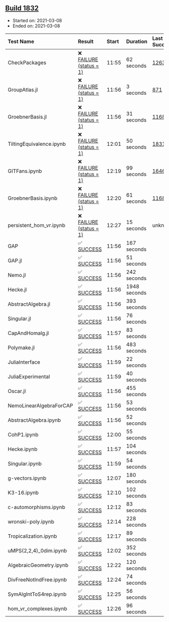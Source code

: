 ## [Build 1832](https://oscarci.mathematik.uni-kl.de/job/oscar-stable/1832/)

* Started on: 2021-03-08
* Ended on: 2021-03-08

| Test Name    | Result | Start | Duration | Last Success | First Failure |
|:-------------|:-------|:------|:---------|:-------------|:--------------|
| CheckPackages | ❌ [FAILURE (status = 1)](https://oscarci.mathematik.uni-kl.de/job/oscar-stable/1832/artifact/logs/build-1832/CheckPackages.log) | 11:55 | 62 seconds | [1263](https://oscarci.mathematik.uni-kl.de/job/oscar-stable/1263/) | [1264](https://oscarci.mathematik.uni-kl.de/job/oscar-stable/1264/) |
| GroupAtlas.jl | ❌ [FAILURE (status = 1)](https://oscarci.mathematik.uni-kl.de/job/oscar-stable/1832/artifact/logs/build-1832/GroupAtlas.jl.log) | 11:56 | 3 seconds | [871](https://oscarci.mathematik.uni-kl.de/job/oscar-stable/871/) | [872](https://oscarci.mathematik.uni-kl.de/job/oscar-stable/872/) |
| GroebnerBasis.jl | ❌ [FAILURE (status = 1)](https://oscarci.mathematik.uni-kl.de/job/oscar-stable/1832/artifact/logs/build-1832/GroebnerBasis.jl.log) | 11:56 | 31 seconds | [1168](https://oscarci.mathematik.uni-kl.de/job/oscar-stable/1168/) | [1169](https://oscarci.mathematik.uni-kl.de/job/oscar-stable/1169/) |
| TiltingEquivalence.ipynb | ❌ [FAILURE (status = 1)](https://oscarci.mathematik.uni-kl.de/job/oscar-stable/1832/artifact/logs/build-1832/TiltingEquivalence.ipynb.log) | 12:01 | 50 seconds | [1831](https://oscarci.mathematik.uni-kl.de/job/oscar-stable/1831/) | [1832](https://oscarci.mathematik.uni-kl.de/job/oscar-stable/1832/) |
| GITFans.ipynb | ❌ [FAILURE (status = 1)](https://oscarci.mathematik.uni-kl.de/job/oscar-stable/1832/artifact/logs/build-1832/GITFans.ipynb.log) | 12:19 | 99 seconds | [1646](https://oscarci.mathematik.uni-kl.de/job/oscar-stable/1646/) | [1647](https://oscarci.mathematik.uni-kl.de/job/oscar-stable/1647/) |
| GroebnerBasis.ipynb | ❌ [FAILURE (status = 1)](https://oscarci.mathematik.uni-kl.de/job/oscar-stable/1832/artifact/logs/build-1832/GroebnerBasis.ipynb.log) | 12:20 | 61 seconds | [1168](https://oscarci.mathematik.uni-kl.de/job/oscar-stable/1168/) | [1169](https://oscarci.mathematik.uni-kl.de/job/oscar-stable/1169/) |
| persistent_hom_vr.ipynb | ❌ [FAILURE (status = 1)](https://oscarci.mathematik.uni-kl.de/job/oscar-stable/1832/artifact/logs/build-1832/persistent_hom_vr.ipynb.log) | 12:27 | 15 seconds | unknown | unknown |
| GAP | ✅ [SUCCESS](https://oscarci.mathematik.uni-kl.de/job/oscar-stable/1832/artifact/logs/build-1832/GAP.log) | 11:56 | 167 seconds |  |  |
| GAP.jl | ✅ [SUCCESS](https://oscarci.mathematik.uni-kl.de/job/oscar-stable/1832/artifact/logs/build-1832/GAP.jl.log) | 11:56 | 51 seconds |  |  |
| Nemo.jl | ✅ [SUCCESS](https://oscarci.mathematik.uni-kl.de/job/oscar-stable/1832/artifact/logs/build-1832/Nemo.jl.log) | 11:56 | 242 seconds |  |  |
| Hecke.jl | ✅ [SUCCESS](https://oscarci.mathematik.uni-kl.de/job/oscar-stable/1832/artifact/logs/build-1832/Hecke.jl.log) | 11:56 | 1948 seconds |  |  |
| AbstractAlgebra.jl | ✅ [SUCCESS](https://oscarci.mathematik.uni-kl.de/job/oscar-stable/1832/artifact/logs/build-1832/AbstractAlgebra.jl.log) | 11:56 | 393 seconds |  |  |
| Singular.jl | ✅ [SUCCESS](https://oscarci.mathematik.uni-kl.de/job/oscar-stable/1832/artifact/logs/build-1832/Singular.jl.log) | 11:56 | 76 seconds |  |  |
| CapAndHomalg.jl | ✅ [SUCCESS](https://oscarci.mathematik.uni-kl.de/job/oscar-stable/1832/artifact/logs/build-1832/CapAndHomalg.jl.log) | 11:57 | 83 seconds |  |  |
| Polymake.jl | ✅ [SUCCESS](https://oscarci.mathematik.uni-kl.de/job/oscar-stable/1832/artifact/logs/build-1832/Polymake.jl.log) | 11:56 | 483 seconds |  |  |
| JuliaInterface | ✅ [SUCCESS](https://oscarci.mathematik.uni-kl.de/job/oscar-stable/1832/artifact/logs/build-1832/JuliaInterface.log) | 11:59 | 22 seconds |  |  |
| JuliaExperimental | ✅ [SUCCESS](https://oscarci.mathematik.uni-kl.de/job/oscar-stable/1832/artifact/logs/build-1832/JuliaExperimental.log) | 11:59 | 40 seconds |  |  |
| Oscar.jl | ✅ [SUCCESS](https://oscarci.mathematik.uni-kl.de/job/oscar-stable/1832/artifact/logs/build-1832/Oscar.jl.log) | 11:56 | 455 seconds |  |  |
| NemoLinearAlgebraForCAP | ✅ [SUCCESS](https://oscarci.mathematik.uni-kl.de/job/oscar-stable/1832/artifact/logs/build-1832/NemoLinearAlgebraForCAP.log) | 11:56 | 53 seconds |  |  |
| AbstractAlgebra.ipynb | ✅ [SUCCESS](https://oscarci.mathematik.uni-kl.de/job/oscar-stable/1832/artifact/logs/build-1832/AbstractAlgebra.ipynb.log) | 11:56 | 52 seconds |  |  |
| CohP1.ipynb | ✅ [SUCCESS](https://oscarci.mathematik.uni-kl.de/job/oscar-stable/1832/artifact/logs/build-1832/CohP1.ipynb.log) | 12:00 | 55 seconds |  |  |
| Hecke.ipynb | ✅ [SUCCESS](https://oscarci.mathematik.uni-kl.de/job/oscar-stable/1832/artifact/logs/build-1832/Hecke.ipynb.log) | 11:57 | 104 seconds |  |  |
| Singular.ipynb | ✅ [SUCCESS](https://oscarci.mathematik.uni-kl.de/job/oscar-stable/1832/artifact/logs/build-1832/Singular.ipynb.log) | 11:59 | 54 seconds |  |  |
| g-vectors.ipynb | ✅ [SUCCESS](https://oscarci.mathematik.uni-kl.de/job/oscar-stable/1832/artifact/logs/build-1832/g-vectors.ipynb.log) | 12:07 | 180 seconds |  |  |
| K3-16.ipynb | ✅ [SUCCESS](https://oscarci.mathematik.uni-kl.de/job/oscar-stable/1832/artifact/logs/build-1832/K3-16.ipynb.log) | 12:10 | 102 seconds |  |  |
| c-automorphisms.ipynb | ✅ [SUCCESS](https://oscarci.mathematik.uni-kl.de/job/oscar-stable/1832/artifact/logs/build-1832/c-automorphisms.ipynb.log) | 12:12 | 83 seconds |  |  |
| wronski-poly.ipynb | ✅ [SUCCESS](https://oscarci.mathematik.uni-kl.de/job/oscar-stable/1832/artifact/logs/build-1832/wronski-poly.ipynb.log) | 12:14 | 228 seconds |  |  |
| Tropicalization.ipynb | ✅ [SUCCESS](https://oscarci.mathematik.uni-kl.de/job/oscar-stable/1832/artifact/logs/build-1832/Tropicalization.ipynb.log) | 12:17 | 89 seconds |  |  |
| uMPS(2,2,4)_0dim.ipynb | ✅ [SUCCESS](https://oscarci.mathematik.uni-kl.de/job/oscar-stable/1832/artifact/logs/build-1832/uMPS-2-2-4-_0dim.ipynb.log) | 12:02 | 352 seconds |  |  |
| AlgebraicGeometry.ipynb | ✅ [SUCCESS](https://oscarci.mathematik.uni-kl.de/job/oscar-stable/1832/artifact/logs/build-1832/AlgebraicGeometry.ipynb.log) | 12:22 | 120 seconds |  |  |
| DivFreeNotIndFree.ipynb | ✅ [SUCCESS](https://oscarci.mathematik.uni-kl.de/job/oscar-stable/1832/artifact/logs/build-1832/DivFreeNotIndFree.ipynb.log) | 12:24 | 74 seconds |  |  |
| SymAlgIntToS4rep.ipynb | ✅ [SUCCESS](https://oscarci.mathematik.uni-kl.de/job/oscar-stable/1832/artifact/logs/build-1832/SymAlgIntToS4rep.ipynb.log) | 12:25 | 56 seconds |  |  |
| hom_vr_complexes.ipynb | ✅ [SUCCESS](https://oscarci.mathematik.uni-kl.de/job/oscar-stable/1832/artifact/logs/build-1832/hom_vr_complexes.ipynb.log) | 12:26 | 96 seconds |  |  |
